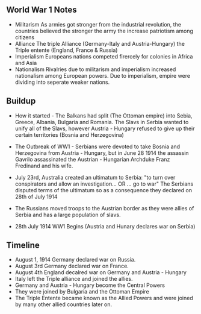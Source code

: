 ## World War 1 Notes

- Militarism
		As armies got stronger from the industrial revolution, the countries believed the stronger the army the increase patriotism among citizens
- Alliance
		The triple Alliance (Germany-Italy and Austria-Hungary) the Triple entente (England, France & Russia)
- Imperialism
		Europeans nations competed firercely for colonies in Africa and Asia
- Nationalism
		 Rivalries due to militarism and imperialism increased nationalism among European powers. Due to imperialism, empire were dividing into seperate weaker nations.


## Buildup 
- How it started -  The Balkans had split (The Ottoman empire) into Sebia, Greece, Albania, Bulgaria and Romania. The Slavs in Serbia wanted to unify all of the Slavs, however Austria - Hungary refused to give up their certain territories (Bosnia and Herzegovina)

- The Outbreak of WW1 - Serbians were devoted to take Bosnia and Herzegovina from Austria - Hungary, but in June 28 1914 the assassin Gavrilo assassinated the Austrian - Hungarian Archduke Franz Fredinand and his wife.

- July 23rd, Australia created an ultimatum to Serbia: "to turn over conspirators and allow an investigation... OR ... go to war" The Serbians disputed terms of the ultimatum so as a consequence they declared on 28th of July 1914
- The Russians moved troops to the Austrian border as they were allies of Serbia and has a large population of slavs.


- 28th July 1914 WW1 Begins (Austria and Hunary declares war on Serbia)

## Timeline
- August 1, 1914 Germany declared war on Russia.
- August 3rd Germany declared war on France.
- August 4th England decalred war on Germany and Austria - Hungary
- Italy left the Triple alliance and joined the allies.
- Germany and Austria - Hungary become the Central Powers
- They were joined by Bulgaria and the Ottoman Empire
- The Triple Entente became known as the Allied Powers and were joined by many other allied countries later on.

